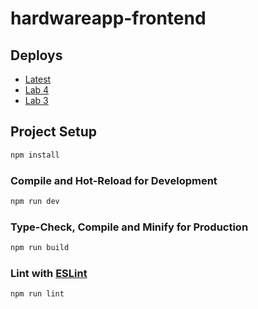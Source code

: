 # hardwareapp-frontend

## Deploys
- [Latest](https://hardware-bay.vercel.app/)
- [Lab 4](https://hardware-m1gv94zf5-matijao.vercel.app/)
- [Lab 3](https://hardware-b2icz40x2-matijao.vercel.app/)


## Project Setup

```sh
npm install
```

### Compile and Hot-Reload for Development

```sh
npm run dev
```

### Type-Check, Compile and Minify for Production

```sh
npm run build
```

### Lint with [ESLint](https://eslint.org/)

```sh
npm run lint
```
